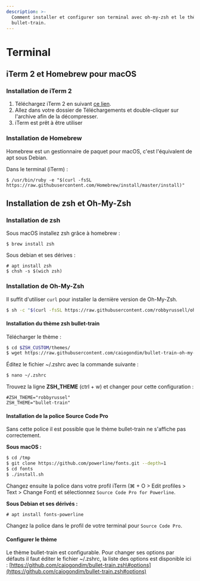 ```yaml
---
description: >-
  Comment installer et configurer son terminal avec oh-my-zsh et le thème
  bullet-train.
---
```


# Terminal

## iTerm 2 et Homebrew pour macOS

### Installation de iTerm 2

1. Téléchargez iTerm 2 en suivant [ce lien](https://www.iterm2.com/downloads.html).
2. Allez dans votre dossier de Téléchargements et double-cliquer sur l'archive afin de la décompresser.
3. iTerm est prêt à être utiliser

### Installation de Homebrew

Homebrew est un gestionnaire de paquet pour macOS,  c'est l'équivalent de apt sous Debian.

Dans le terminal \(iTerm\) :

```text
$ /usr/bin/ruby -e "$(curl -fsSL https://raw.githubusercontent.com/Homebrew/install/master/install)"
```

## Installation de zsh et Oh-My-Zsh

### Installation de zsh

Sous macOS installez zsh grâce à homebrew :

```text
$ brew install zsh
```

Sous debian et ses dérives :

```text
# apt install zsh
$ chsh -s $(wich zsh)
```

### Installation de Oh-My-Zsh

Il suffit d'utiliser `curl` pour installer la dernière version de Oh-My-Zsh.

```bash
$ sh -c "$(curl -fsSL https://raw.githubusercontent.com/robbyrussell/oh-my-zsh/master/tools/install.sh)"
```

#### Installation du thème zsh bullet-train

Télécharger le thème :

```bash
$ cd $ZSH_CUSTOM/themes/
$ wget https://raw.githubusercontent.com/caiogondim/bullet-train-oh-my-zsh-theme/master/bullet-train.zsh-theme
```

Éditez le fichier ~/.zshrc avec la commande suivante :

```bash
$ nano ~/.zshrc
```

Trouvez la ligne **ZSH\_THEME** \(ctrl + w\) et changer pour cette configuration :

```text
#ZSH_THEME="robbyrussel"
ZSH_THEME="bullet-train"
```

#### Installation de la police Source Code Pro

Sans cette police il est possible que le thème bullet-train ne s'affiche pas correctement.

**Sous macOS :**

```bash
$ cd /tmp
$ git clone https://github.com/powerline/fonts.git --depth=1
$ cd fonts
$ ./install.sh
```

Changez ensuite la police dans votre profil iTerm \(⌘ + O &gt; Edit profiles &gt; Text &gt; Change Font\) et sélectionnez `Source Code Pro for Powerline`.

**Sous Debian et ses dérivés :**

```text
# apt install fonts-powerline
```

Changez la police dans le profil de votre terminal pour `Source Code Pro`.

#### Configurer le thème

Le thème bullet-train est configurable. Pour changer ses options par défauts il faut éditer le fichier ~/.zshrc, la liste des options est disponible ici : [https://github.com/caiogondim/bullet-train.zsh\#options](https://github.com/caiogondim/bullet-train.zsh#options)

